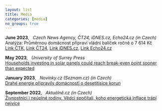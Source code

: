 ```yaml
---
layout: list
title: Media
categories: [media]
no_groups: true
---
```


**June 2023**, &nbsp; *Czech News Agency, ČT24, iDNES.cz, Echo24.cz (in Czech)* <br> 
Analýza: Průměrnou domácnost připraví vládní balíček ročně o 7 614 Kč [Link ČTK](https://www.ceskenoviny.cz/zpravy/analyza-prumernou-domacnost-pripravi-vladni-balicek-rocne-o-7614-kc/2379397), [Link ČT24](https://ct24.ceskatelevize.cz/domaci/3594028-prumernou-domacnost-pripravi-vladni-balik-o-vice-nez-sedm-tisic-za-rok-rika-analyza), [Link iDNES.cz](https://www.idnes.cz/zpravy/domaci/vlada-usporny-balicek-uspory-rodiny-seniori-analyza-dopady-jurecka-fiala-stanjura.A230616_135122_domaci_tty), [Link Echo24.cz](https://echo24.cz/a/HqpeW/zpravy-ekonomika-prumerna-domacnost-by-po-vladni-balicek-prisla-o-7614-korun)

**May 2023**, &nbsp; *University of Surrey Press* <br> 
[Households investing in solar panels could reach break-even point sooner than
expected](https://www.surrey.ac.uk/news/households-investing-solar-panels-could-reach-break-even-point-sooner-expected)

**January 2023**, &nbsp; *Novinky.cz (Seznam.cz) (in Czech)* <br> 
[Drahé energie připravily domácnosti o desetitisíce korun](https://www.novinky.cz/clanek/ekonomika-drahe-energie-pripravily-domacnosti-o-desetitisice-korun-40420339)

**September 2022**, &nbsp; *Aktuálně.cz (in Czech)* <br> 
[Živnostníci i neúplné rodiny. Vědci spočítali, koho energetická inflace trápí nejvíce](https://zpravy.aktualne.cz/finance/osvc-i-lide-z-malych-obci-analyza-ukazuje-kdo-je-nejvetsi-ob/r~b4aa3e9834f111eda3c0ac1f6b220ee8/)
